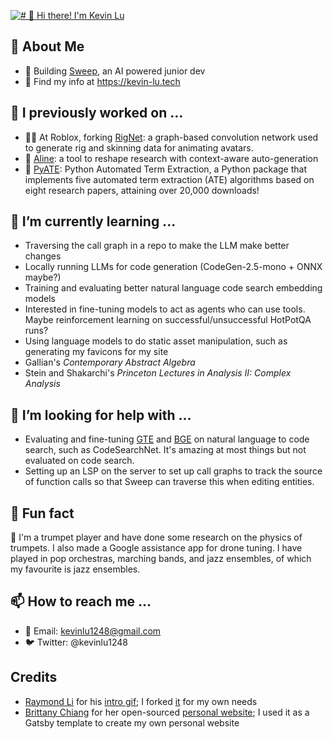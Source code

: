 [<img src="https://raw.githubusercontent.com/kevinlu1248/kevinlu1248/main/intro.gif" alt="# 👋 Hi there! I'm Kevin Lu" title="# 👋 Hi there! I'm Kevin Lu"/>](https://kevin-lu.tech/)

<!-- # Hi there 👋, I'm Kevin! -->

## :book: About Me
- 🧹 Building [Sweep](https://github.com/sweepai/sweep), an AI powered junior dev
- :link: Find my info at https://kevin-lu.tech

## 🔭 I previously worked on ...
- 🏃‍♂️ At Roblox, forking [RigNet](https://github.com/zhan-xu/RigNet): a graph-based convolution network used to generate rig and skinning data for animating avatars.
- :pencil: [Aline](https://github.com/aline-ai/): a tool to reshape research with context-aware auto-generation
- :closed_book: [PyATE](https://pypi.org/project/pyate/): Python Automated Term Extraction, a Python package that implements five automated term extraction (ATE) algorithms based on eight research papers, attaining over 20,000 downloads!

## 🌱 I’m currently learning ...
- Traversing the call graph in a repo to make the LLM make better changes
- Locally running LLMs for code generation (CodeGen-2.5-mono + ONNX maybe?)
- Training and evaluating better natural language code search embedding models
- Interested in fine-tuning models to act as agents who can use tools. Maybe reinforcement learning on successful/unsuccessful HotPotQA runs?
- Using language models to do static asset manipulation, such as generating my favicons for my site
- Gallian's _Contemporary Abstract Algebra_
- Stein and Shakarchi's _Princeton Lectures in Analysis II: Complex Analysis_

## 🤔 I’m looking for help with ...
- Evaluating and fine-tuning [GTE](https://huggingface.co/thenlper/gte-base) and [BGE](https://huggingface.co/BAAI/bge-base-en-v1.5) on natural language to code search, such as CodeSearchNet. It's amazing at most things but not evaluated on code search.
- Setting up an LSP on the server to set up call graphs to track the source of function calls so that Sweep can traverse this when editing entities.

## :confetti_ball: Fun fact
:trumpet: I'm a trumpet player and have done some research on the physics of trumpets. I also made a Google assistance app for drone tuning. I have played in pop orchestras, marching bands, and jazz ensembles, of which my favourite is jazz ensembles.

## 📫 How to reach me ... 
- :email: Email: kevinlu1248@gmail.com
- 🐦 Twitter: @kevinlu1248

## Credits
- [Raymond Li](https://github.com/Raymo111/) for his [intro gif](https://codesandbox.io/s/readme-introgif-9fjo5); I forked [it](https://codesandbox.io/s/readme-introgif-forked-5fdx7) for my own needs
- [Brittany Chiang](https://github.com/bchiang7) for her open-sourced [personal website](https://github.com/bchiang7/v4); I used it as a Gatsby template to create my own personal website

<!--
**kevinlu1248/kevinlu1248** is a ✨ _special_ ✨ repository because its `README.md` (this file) appears on your GitHub profile.

Here are some ideas to get you started:

- 🔭 I’m currently working on ...
- 🌱 I’m currently learning ...
- 👯 I’m looking to collaborate on ...
- 🤔 I’m looking for help with ...
- 💬 Ask me about ...
- 📫 How to reach me: ...
- 😄 Pronouns: ...
- ⚡ Fun fact: ...
-->
